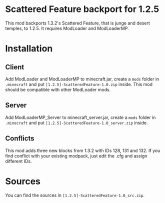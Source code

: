# Scattered Feature backport for 1.2.5

This mod backports 1.3.2's Scattered Feature, that is junge and desert temples, to 1.2.5. It requires ModLoader and ModLoaderMP.

# Installation

## Client

Add ModLoader and ModLoaderMP to minecraft.jar, create a `mods` folder in `.minecraft` and put `[1.2.5]-ScatteredFeature-1.0.zip` inside. This mod should be compatible with other ModLoader mods.

## Server

Add ModLoaderMP_Server to minecraft_server.jar, create a `mods` folder in `.minecraft` and put `[1.2.5]-ScatteredFeature-1.0_server.zip` inside.

## Conflicts

This mod adds three new blocks from 1.3.2 with IDs 128, 131 and 132. If you find conflict with your existing modpack, just edit the .cfg and assign different IDs.

# Sources

You can find the sources in `[1.2.5]-ScatteredFeature-1.0_src.zip`.
